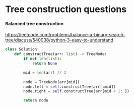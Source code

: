 # Tree construction questions

#### Balanced tree construction
https://leetcode.com/problems/balance-a-binary-search-tree/discuss/540038/python-3-easy-to-understand

```py
class Solution:
    def constructTree(arr: list) -> TreeNode:
        if not len(list):
            return None

        mid = len(arr) // 2
        
        node = TreeNode(arr[mid])
        node.left = self.constructTree(arr[:mid])
        node.right = self.constructTree(arr[mid + 1: ])

        return node
```